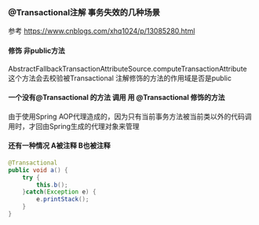 ### @Transactional注解 事务失效的几种场景
参考 https://www.cnblogs.com/xhq1024/p/13085280.html


#### 修饰 非public方法
AbstractFallbackTransactionAttributeSource.computeTransactionAttribute 这个方法会去校验被Transactional 注解修饰的方法的作用域是否是public


#### 一个没有@Transactional 的方法 调用  用 @Transactional 修饰的方法
由于使用Spring AOP代理造成的，因为只有当前事务方法被当前类以外的代码调用时，才回由Spring生成的代理对象来管理

#### 还有一种情况 A被注释 B也被注释
```java
@Transactional
public void a() {
    try {
        this.b();
    }catch(Exception e) {
        e.printStack();
    }
}
```
 
